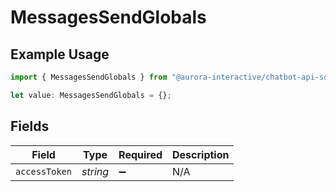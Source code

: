 # MessagesSendGlobals

## Example Usage

```typescript
import { MessagesSendGlobals } from "@aurora-interactive/chatbot-api-sdk/models/operations";

let value: MessagesSendGlobals = {};
```

## Fields

| Field              | Type               | Required           | Description        |
| ------------------ | ------------------ | ------------------ | ------------------ |
| `accessToken`      | *string*           | :heavy_minus_sign: | N/A                |